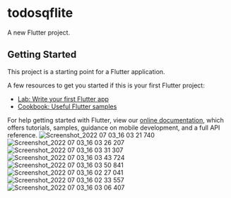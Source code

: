 # todosqflite

A new Flutter project.

## Getting Started

This project is a starting point for a Flutter application.

A few resources to get you started if this is your first Flutter project:

- [Lab: Write your first Flutter app](https://flutter.dev/docs/get-started/codelab)
- [Cookbook: Useful Flutter samples](https://flutter.dev/docs/cookbook)

For help getting started with Flutter, view our
[online documentation](https://flutter.dev/docs), which offers tutorials,
samples, guidance on mobile development, and a full API reference.
![Screenshot_2022 07 03_16 03 21 740](https://user-images.githubusercontent.com/31655607/177043372-81c93269-c49d-418a-89f2-2ac25b2b9c2d.png)
![Screenshot_2022 07 03_16 03 26 207](https://user-images.githubusercontent.com/31655607/177043376-6d73e4b2-e8dd-486e-867f-9847f6b935db.png)
![Screenshot_2022 07 03_16 03 31 307](https://user-images.githubusercontent.com/31655607/177043377-8ec41e89-8231-4f11-843c-416fb014f030.png)
![Screenshot_2022 07 03_16 03 43 724](https://user-images.githubusercontent.com/31655607/177043379-557a00a8-2552-4137-9abd-f0c39731f8e5.png)
![Screenshot_2022 07 03_16 03 50 841](https://user-images.githubusercontent.com/31655607/177043380-71ee53e9-bf24-4938-b564-09482fc9a29c.png)
![Screenshot_2022 07 03_16 02 27 041](https://user-images.githubusercontent.com/31655607/177043382-0433961e-f63f-4730-81d8-a691bb41f4d5.png)
![Screenshot_2022 07 03_16 02 33 557](https://user-images.githubusercontent.com/31655607/177043383-cc955d51-23cc-4eab-8ba6-f9ed4756e973.png)
![Screenshot_2022 07 03_16 03 06 407](https://user-images.githubusercontent.com/31655607/177043384-84db1659-2262-4098-b6ee-db5802f79403.png)
